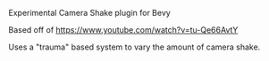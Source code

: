 Experimental Camera Shake plugin for Bevy

Based off of https://www.youtube.com/watch?v=tu-Qe66AvtY

Uses a "trauma" based system to vary the amount of camera shake.
